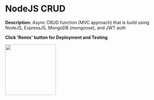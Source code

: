 # NodeJS CRUD

**Description:** Async CRUD function (MVC approach) that is build using NodeJS, ExpressJS, MongoDB (mongoose), and JWT auth

**Click 'Remix' button for Deployment and Testing**

[<img src="https://cdn.gomix.com/2bdfb3f8-05ef-4035-a06e-2043962a3a13%2Fremix-button.svg" width="163px" />](https://glitch.com/edit/#!/import/github/christianlepio/nodeJS-CRUD)